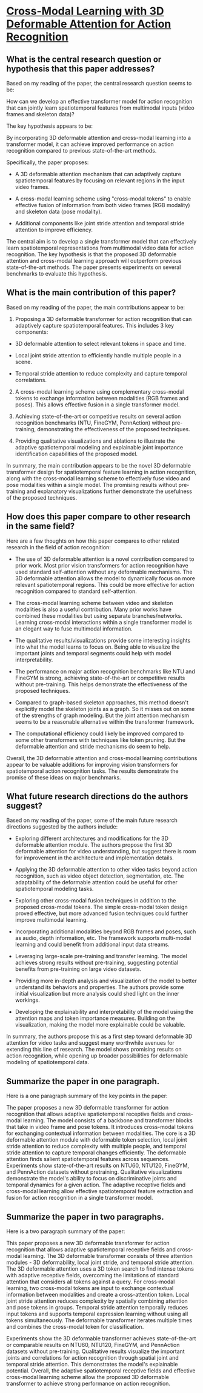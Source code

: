 # [Cross-Modal Learning with 3D Deformable Attention for Action Recognition](https://arxiv.org/abs/2212.05638)

## What is the central research question or hypothesis that this paper addresses?

 Based on my reading of the paper, the central research question seems to be: 

How can we develop an effective transformer model for action recognition that can jointly learn spatiotemporal features from multimodal inputs (video frames and skeleton data)?

The key hypothesis appears to be:

By incorporating 3D deformable attention and cross-modal learning into a transformer model, it can achieve improved performance on action recognition compared to previous state-of-the-art methods. 

Specifically, the paper proposes:

- A 3D deformable attention mechanism that can adaptively capture spatiotemporal features by focusing on relevant regions in the input video frames. 

- A cross-modal learning scheme using "cross-modal tokens" to enable effective fusion of information from both video frames (RGB modality) and skeleton data (pose modality).

- Additional components like joint stride attention and temporal stride attention to improve efficiency.

The central aim is to develop a single transformer model that can effectively learn spatiotemporal representations from multimodal video data for action recognition. The key hypothesis is that the proposed 3D deformable attention and cross-modal learning approach will outperform previous state-of-the-art methods. The paper presents experiments on several benchmarks to evaluate this hypothesis.


## What is the main contribution of this paper?

 Based on my reading of the paper, the main contributions appear to be:

1. Proposing a 3D deformable transformer for action recognition that can adaptively capture spatiotemporal features. This includes 3 key components:

- 3D deformable attention to select relevant tokens in space and time. 

- Local joint stride attention to efficiently handle multiple people in a scene.

- Temporal stride attention to reduce complexity and capture temporal correlations.

2. A cross-modal learning scheme using complementary cross-modal tokens to exchange information between modalities (RGB frames and poses). This allows effective fusion in a single transformer model.

3. Achieving state-of-the-art or competitive results on several action recognition benchmarks (NTU, FineGYM, PennAction) without pre-training, demonstrating the effectiveness of the proposed techniques.

4. Providing qualitative visualizations and ablations to illustrate the adaptive spatiotemporal modeling and explainable joint importance identification capabilities of the proposed model.

In summary, the main contribution appears to be the novel 3D deformable transformer design for spatiotemporal feature learning in action recognition, along with the cross-modal learning scheme to effectively fuse video and pose modalities within a single model. The promising results without pre-training and explanatory visualizations further demonstrate the usefulness of the proposed techniques.


## How does this paper compare to other research in the same field?

 Here are a few thoughts on how this paper compares to other related research in the field of action recognition:

- The use of 3D deformable attention is a novel contribution compared to prior work. Most prior vision transformers for action recognition have used standard self-attention without any deformable mechanisms. The 3D deformable attention allows the model to dynamically focus on more relevant spatiotemporal regions. This could be more effective for action recognition compared to standard self-attention.

- The cross-modal learning scheme between video and skeleton modalities is also a useful contribution. Many prior works have combined these modalities but using separate branches/networks. Learning cross-modal interactions within a single transformer model is an elegant way to fuse multimodal information.

- The qualitative results/visualizations provide some interesting insights into what the model learns to focus on. Being able to visualize the important joints and temporal segments could help with model interpretability. 

- The performance on major action recognition benchmarks like NTU and FineGYM is strong, achieving state-of-the-art or competitive results without pre-training. This helps demonstrate the effectiveness of the proposed techniques.

- Compared to graph-based skeleton approaches, this method doesn't explicitly model the skeleton joints as a graph. So it misses out on some of the strengths of graph modeling. But the joint attention mechanism seems to be a reasonable alternative within the transformer framework.

- The computational efficiency could likely be improved compared to some other transformers with techniques like token pruning. But the deformable attention and stride mechanisms do seem to help.

Overall, the 3D deformable attention and cross-modal learning contributions appear to be valuable additions for improving vision transformers for spatiotemporal action recognition tasks. The results demonstrate the promise of these ideas on major benchmarks.


## What future research directions do the authors suggest?

 Based on my reading of the paper, some of the main future research directions suggested by the authors include:

- Exploring different architectures and modifications for the 3D deformable attention module. The authors propose the first 3D deformable attention for video understanding, but suggest there is room for improvement in the architecture and implementation details.

- Applying the 3D deformable attention to other video tasks beyond action recognition, such as video object detection, segmentation, etc. The adaptability of the deformable attention could be useful for other spatiotemporal modeling tasks.

- Exploring other cross-modal fusion techniques in addition to the proposed cross-modal tokens. The simple cross-modal token design proved effective, but more advanced fusion techniques could further improve multimodal learning.

- Incorporating additional modalities beyond RGB frames and poses, such as audio, depth information, etc. The framework supports multi-modal learning and could benefit from additional input data streams.

- Leveraging large-scale pre-training and transfer learning. The model achieves strong results without pre-training, suggesting potential benefits from pre-training on large video datasets.

- Providing more in-depth analysis and visualization of the model to better understand its behaviors and properties. The authors provide some initial visualization but more analysis could shed light on the inner workings.

- Developing the explainability and interpretability of the model using the attention maps and token importance measures. Building on the visualization, making the model more explainable could be valuable.

In summary, the authors propose this as a first step toward deformable 3D attention for video tasks and suggest many worthwhile avenues for extending this line of research. The model shows promising results on action recognition, while opening up broader possibilities for deformable modeling of spatiotemporal data.


## Summarize the paper in one paragraph.

 Here is a one paragraph summary of the key points in the paper:

The paper proposes a new 3D deformable transformer for action recognition that allows adaptive spatiotemporal receptive fields and cross-modal learning. The model consists of a backbone and transformer blocks that take in video frame and pose tokens. It introduces cross-modal tokens for exchanging contextual information between modalities. The core is a 3D deformable attention module with deformable token selection, local joint stride attention to reduce complexity with multiple people, and temporal stride attention to capture temporal changes efficiently. The deformable attention finds salient spatiotemporal features across sequences. Experiments show state-of-the-art results on NTU60, NTU120, FineGYM, and PennAction datasets without pretraining. Qualitative visualizations demonstrate the model's ability to focus on discriminative joints and temporal dynamics for a given action. The adaptive receptive fields and cross-modal learning allow effective spatiotemporal feature extraction and fusion for action recognition in a single transformer model.


## Summarize the paper in two paragraphs.

 Here is a two paragraph summary of the paper:

This paper proposes a new 3D deformable transformer for action recognition that allows adaptive spatiotemporal receptive fields and cross-modal learning. The 3D deformable transformer consists of three attention modules - 3D deformability, local joint stride, and temporal stride attention. The 3D deformable attention uses a 3D token search to find intense tokens with adaptive receptive fields, overcoming the limitations of standard attention that considers all tokens against a query. For cross-modal learning, two cross-modal tokens are input to exchange contextual information between modalities and create a cross-attention token. Local joint stride attention reduces complexity by spatially combining attention and pose tokens in groups. Temporal stride attention temporally reduces input tokens and supports temporal expression learning without using all tokens simultaneously. The deformable transformer iterates multiple times and combines the cross-modal token for classification.

Experiments show the 3D deformable transformer achieves state-of-the-art or comparable results on NTU60, NTU120, FineGYM, and PennAction datasets without pre-training. Qualitative results visualize the important joints and correlations for action recognition through spatial joint and temporal stride attention. This demonstrates the model's explainable potential. Overall, the adaptive spatiotemporal receptive fields and effective cross-modal learning scheme allow the proposed 3D deformable transformer to achieve strong performance on action recognition.
